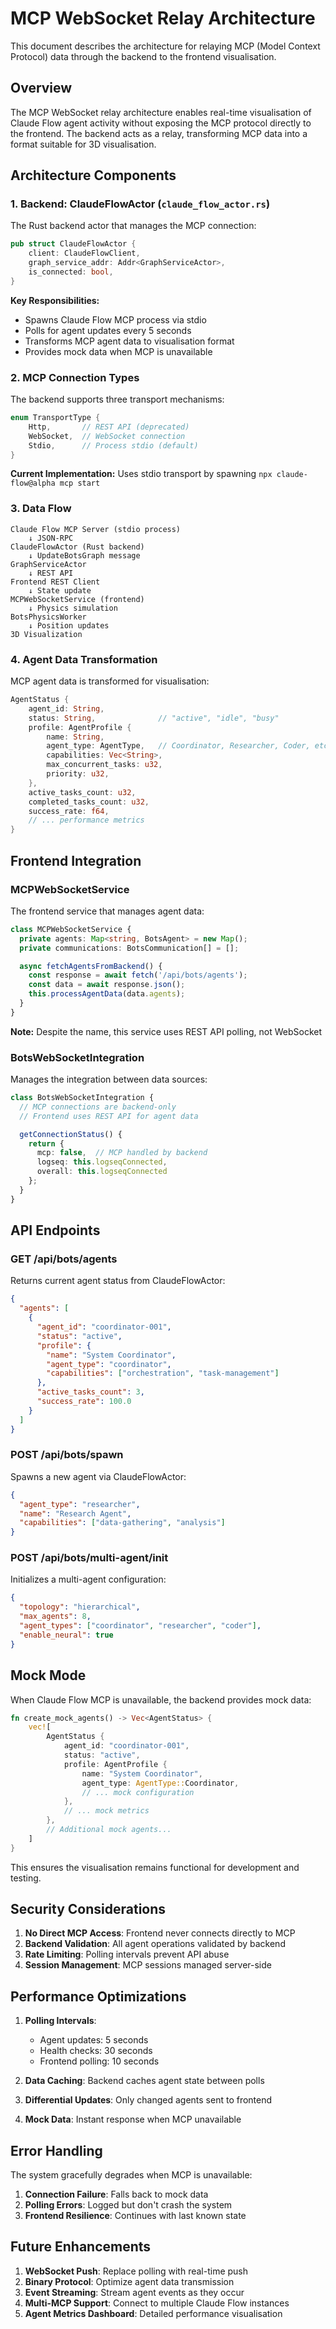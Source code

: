 # MCP WebSocket Relay Architecture

This document describes the architecture for relaying MCP (Model Context Protocol) data through the backend to the frontend visualisation.

## Overview

The MCP WebSocket relay architecture enables real-time visualisation of Claude Flow agent activity without exposing the MCP protocol directly to the frontend. The backend acts as a relay, transforming MCP data into a format suitable for 3D visualisation.

## Architecture Components

### 1. Backend: ClaudeFlowActor (`claude_flow_actor.rs`)

The Rust backend actor that manages the MCP connection:

```rust
pub struct ClaudeFlowActor {
    client: ClaudeFlowClient,
    graph_service_addr: Addr<GraphServiceActor>,
    is_connected: bool,
}
```

**Key Responsibilities:**
- Spawns Claude Flow MCP process via stdio
- Polls for agent updates every 5 seconds
- Transforms MCP agent data to visualisation format
- Provides mock data when MCP is unavailable

### 2. MCP Connection Types

The backend supports three transport mechanisms:

```rust
enum TransportType {
    Http,       // REST API (deprecated)
    WebSocket,  // WebSocket connection
    Stdio,      // Process stdio (default)
}
```

**Current Implementation:** Uses stdio transport by spawning `npx claude-flow@alpha mcp start`

### 3. Data Flow

```
Claude Flow MCP Server (stdio process)
    ↓ JSON-RPC
ClaudeFlowActor (Rust backend)
    ↓ UpdateBotsGraph message
GraphServiceActor
    ↓ REST API
Frontend REST Client
    ↓ State update
MCPWebSocketService (frontend)
    ↓ Physics simulation
BotsPhysicsWorker
    ↓ Position updates
3D Visualization
```

### 4. Agent Data Transformation

MCP agent data is transformed for visualisation:

```rust
AgentStatus {
    agent_id: String,
    status: String,              // "active", "idle", "busy"
    profile: AgentProfile {
        name: String,
        agent_type: AgentType,   // Coordinator, Researcher, Coder, etc.
        capabilities: Vec<String>,
        max_concurrent_tasks: u32,
        priority: u32,
    },
    active_tasks_count: u32,
    completed_tasks_count: u32,
    success_rate: f64,
    // ... performance metrics
}
```

## Frontend Integration

### MCPWebSocketService

The frontend service that manages agent data:

```typescript
class MCPWebSocketService {
  private agents: Map<string, BotsAgent> = new Map();
  private communications: BotsCommunication[] = [];

  async fetchAgentsFromBackend() {
    const response = await fetch('/api/bots/agents');
    const data = await response.json();
    this.processAgentData(data.agents);
  }
}
```

**Note:** Despite the name, this service uses REST API polling, not WebSocket

### BotsWebSocketIntegration

Manages the integration between data sources:

```typescript
class BotsWebSocketIntegration {
  // MCP connections are backend-only
  // Frontend uses REST API for agent data

  getConnectionStatus() {
    return {
      mcp: false,  // MCP handled by backend
      logseq: this.logseqConnected,
      overall: this.logseqConnected
    };
  }
}
```

## API Endpoints

### GET /api/bots/agents
Returns current agent status from ClaudeFlowActor:

```json
{
  "agents": [
    {
      "agent_id": "coordinator-001",
      "status": "active",
      "profile": {
        "name": "System Coordinator",
        "agent_type": "coordinator",
        "capabilities": ["orchestration", "task-management"]
      },
      "active_tasks_count": 3,
      "success_rate": 100.0
    }
  ]
}
```

### POST /api/bots/spawn
Spawns a new agent via ClaudeFlowActor:

```json
{
  "agent_type": "researcher",
  "name": "Research Agent",
  "capabilities": ["data-gathering", "analysis"]
}
```

### POST /api/bots/multi-agent/init
Initializes a multi-agent configuration:

```json
{
  "topology": "hierarchical",
  "max_agents": 8,
  "agent_types": ["coordinator", "researcher", "coder"],
  "enable_neural": true
}
```

## Mock Mode

When Claude Flow MCP is unavailable, the backend provides mock data:

```rust
fn create_mock_agents() -> Vec<AgentStatus> {
    vec![
        AgentStatus {
            agent_id: "coordinator-001",
            status: "active",
            profile: AgentProfile {
                name: "System Coordinator",
                agent_type: AgentType::Coordinator,
                // ... mock configuration
            },
            // ... mock metrics
        },
        // Additional mock agents...
    ]
}
```

This ensures the visualisation remains functional for development and testing.

## Security Considerations

1. **No Direct MCP Access**: Frontend never connects directly to MCP
2. **Backend Validation**: All agent operations validated by backend
3. **Rate Limiting**: Polling intervals prevent API abuse
4. **Session Management**: MCP sessions managed server-side

## Performance Optimizations

1. **Polling Intervals**:
   - Agent updates: 5 seconds
   - Health checks: 30 seconds
   - Frontend polling: 10 seconds

2. **Data Caching**: Backend caches agent state between polls

3. **Differential Updates**: Only changed agents sent to frontend

4. **Mock Data**: Instant response when MCP unavailable

## Error Handling

The system gracefully degrades when MCP is unavailable:

1. **Connection Failure**: Falls back to mock data
2. **Polling Errors**: Logged but don't crash the system
3. **Frontend Resilience**: Continues with last known state

## Future Enhancements

1. **WebSocket Push**: Replace polling with real-time push
2. **Binary Protocol**: Optimize agent data transmission
3. **Event Streaming**: Stream agent events as they occur
4. **Multi-MCP Support**: Connect to multiple Claude Flow instances
5. **Agent Metrics Dashboard**: Detailed performance visualisation